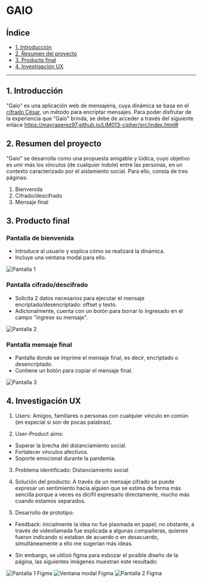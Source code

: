 # GAIO

## Índice

* [1. Introducción](#1-introducción)
* [2. Resumen del proyecto](#2-resumen-del-proyecto)
* [3. Producto final](#3-producto-final)
* [4. Investigación UX](#4-investigación-ux)

***

## 1. Introducción

"Gaio" es una aplicación web de mensajería, cuya dinámica se basa en el [cifrado César](https://en.wikipedia.org/wiki/Caesar_cipher), un método para encriptar mensajes. Para poder disfrutar de la experiencia que "Gaio" brinda, se debe de acceder a través del siguiente enlace https://mayraperez97.github.io/LIM013-cipher/src/index.html#

## 2. Resumen del proyecto
"Gaio" se desarrolla como una propuesta amigable y lúdica, cuyo objetivo es unir más los vínculos (de cualquier índole) entre las personas, en un contexto caracterizado por el aislamiento social. Para ello, consta de tres páginas:

1. Bienvenida
2. Cifrado/descifrado
3. Mensaje final

## 3. Producto final

### Pantalla de bienvenida

* Introduce al usuario y explica cómo se realizará la dinámica.
* Incluye una ventana modal para ello.

![Pantalla 1](img/S1.png)

### Pantalla cifrado/descifrado

* Solicita 2 datos necesarios para ejecutar el mensaje encriptado/desencriptado: offset y texto.
* Adicionalmente, cuenta con un botón para borrar lo ingresado en el campo "ingrese su mensaje".

![Pantalla 2](img/S2.png)

### Pantalla mensaje final

* Pantalla donde se imprime el mensaje final, es decir, encriptado o desencriptado.
* Contiene un botón para copiar el mensaje final.

![Pantalla 3](img/S3.png)

## 4. Investigación UX

1. Users: 
Amigos, familiares o personas con cualquier vínculo en común (en especial si son de pocas palabras).

2. User-Product aims:
* Superar la brecha del distanciamiento social.
* Fortalecer vínculos afectivos.
* Soporte emocional durante la pandemia.

3. Problema identificado:
Distanciamiento social

4. Solución del producto:
A través de un mensaje cifrado se puede expresar un sentimiento hacia alguien que se estima de forma más sencilla porque a veces es dícifil expresarlo directamente, mucho más cuando estamos separados.

5. Desarrollo de prototipo:
* Feedback: inicialmente la idea no fue plasmada en papel; no obstante, a través de videollamada fue explicada a algunas compañeras, quienes fueron indicando si estaban de acuerdo o en desacuerdo, simultáneamente a ello me sugerían más ideas.

* Sin embargo, se utilizó figma para esbozar el posible diseño de la página, las siguientes imágenes muestran este resultado:

![Pantalla 1 Figma](img/Screen1.jpg)
![Ventana modal Figma](img/Overlay.jpg)
![Pantalla 2 Figma](img/Screen2.jpg)

